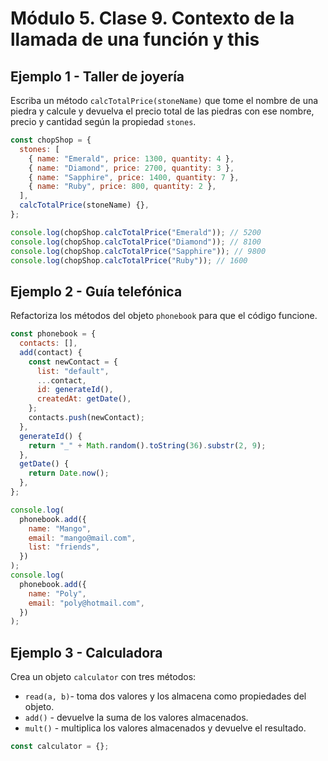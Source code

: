 # Módulo 5. Clase 9. Contexto de la llamada de una función y this

## Ejemplo 1 - Taller de joyería

Escriba un método `calcTotalPrice(stoneName)` que tome el nombre de una piedra
y calcule y devuelva el precio total de las piedras con ese nombre, precio y
cantidad según la propiedad `stones`.

```js
const chopShop = {
  stones: [
    { name: "Emerald", price: 1300, quantity: 4 },
    { name: "Diamond", price: 2700, quantity: 3 },
    { name: "Sapphire", price: 1400, quantity: 7 },
    { name: "Ruby", price: 800, quantity: 2 },
  ],
  calcTotalPrice(stoneName) {},
};

console.log(chopShop.calcTotalPrice("Emerald")); // 5200
console.log(chopShop.calcTotalPrice("Diamond")); // 8100
console.log(chopShop.calcTotalPrice("Sapphire")); // 9800
console.log(chopShop.calcTotalPrice("Ruby")); // 1600
```

## Ejemplo 2 - Guía telefónica

Refactoriza los métodos del objeto `phonebook` para que el código funcione.

```js
const phonebook = {
  contacts: [],
  add(contact) {
    const newContact = {
      list: "default",
      ...contact,
      id: generateId(),
      createdAt: getDate(),
    };
    contacts.push(newContact);
  },
  generateId() {
    return "_" + Math.random().toString(36).substr(2, 9);
  },
  getDate() {
    return Date.now();
  },
};

console.log(
  phonebook.add({
    name: "Mango",
    email: "mango@mail.com",
    list: "friends",
  })
);
console.log(
  phonebook.add({
    name: "Poly",
    email: "poly@hotmail.com",
  })
);
```

## Ejemplo 3 - Calculadora

Crea un objeto `calculator` con tres métodos:

- `read(a, b)`- toma dos valores y los almacena como propiedades del objeto.
- `add()` - devuelve la suma de los valores almacenados.
- `mult()` - multiplica los valores almacenados y devuelve el resultado.

```js
const calculator = {};
```
